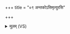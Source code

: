 +++
title = "०९ अन्तकोऽसिमृत्युरसि"

+++
<details><summary>मूलम् (VS)</summary>

अन्त॑कोऽसिमृ॒त्युर॑सि ॥
</details>